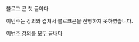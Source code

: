 블로그 콘 첫 글이다.

이번주는 강의와 겹쳐서 블로크콘을 진행하지 못하였습니다.

[이번주 강의를 모두 끝내다](https://velog.io/@memorego/daliy07)

